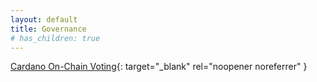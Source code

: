 ```yaml
---
layout: default
title: Governance
# has_children: true
---
```


[Cardano On-Chain Voting](https://vote.crypto2099.io/){: target="_blank" rel="noopener noreferrer" }
